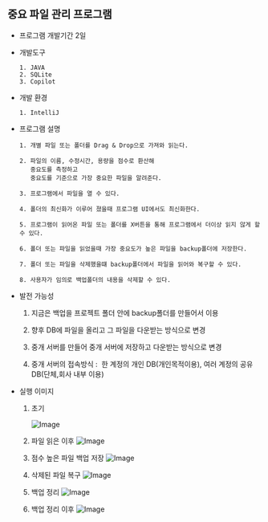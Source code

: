 중요 파일 관리 프로그램 
---------------------------------------------

- 프로그램 개발기간
      2일

- 개발도구
  
      1. JAVA
      2. SQLite
      3. Copilot

- 개발 환경
  
      1. IntelliJ

- 프로그램 설명

      1. 개별 파일 또는 폴더를 Drag & Drop으로 가져와 읽는다.
   
      2. 파일의 이름, 수정시간, 용량을 점수로 환산해
         중요도를 측정하고   
         중요도를 기준으로 가장 중요한 파일을 알려준다.

      3. 프로그램에서 파일을 열 수 있다.

      4. 폴더의 최신화가 이루어 졌을때 프로그램 UI에서도 최신화한다.

      5. 프로그램이 읽어온 파일 또는 폴더를 X버튼을 통해 프로그램에서 더이상 읽지 않게 할 수 있다.

      6. 폴더 또는 파일을 읽었을때 가장 중요도가 높은 파일을 backup폴더에 저장한다.

      7. 폴더 또는 파일을 삭제했을떄 backup폴더에서 파일을 읽어와 복구할 수 있다.

      8. 사용자가 임의로 백업폴더의 내용을 삭제할 수 있다.

- 발전 가능성
  
     1. 지금은 백업을 프로젝트 폴더 안에 backup폴더를 만들어서 이용

     2. 향후 DB에 파일을 올리고 그 파일을 다운받는 방식으로 변경

     3. 중개 서버를 만들어 중개 서버에 저장하고 다운받는 방식으로 변경

     4. 중개 서버의 접속방식 :  한 계정의 개인 DB(개인목적이용),
                               여러 계정의 공유 DB(단체,회사 내부 이용)
        
- 실행 이미지
  
    1. 초기
  
       ![Image](https://github.com/user-attachments/assets/c6f7b1b3-f688-4aee-b3c0-72ca095fa1d9)
    
    2. 파일 읽은 이후
      ![Image](https://github.com/user-attachments/assets/cd187e07-bc78-450c-8464-6c067e944c44)
  
    3. 점수 높은 파일 백업 저장
      ![Image](https://github.com/user-attachments/assets/cf7bbb62-a708-4efe-820b-1a3cc7006d2e)
  
    5. 삭제된 파일 복구
      ![Image](https://github.com/user-attachments/assets/1fc61006-5aff-441b-b552-2357ce8cc260)
  
    7. 백업 정리
      ![Image](https://github.com/user-attachments/assets/faa6bf85-b752-4f51-b5bc-7477e59235ac)
  
    9. 백업 정리 이후
      ![Image](https://github.com/user-attachments/assets/83148f01-7901-4163-a52d-f00e43066652)
